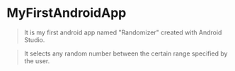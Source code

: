 # MyFirstAndroidApp
>It is my first android app named "Randomizer" created with Android Studio.

>It selects any random number between the certain range specified by the user.
